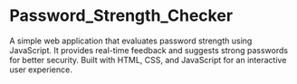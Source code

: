 # Password_Strength_Checker
A simple web application that evaluates password strength using JavaScript.   It provides real-time feedback and suggests strong passwords for better security.   Built with HTML, CSS, and JavaScript for an interactive user experience.
